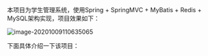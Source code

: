 本项目为学生管理系统，使用Spring + SpringMVC + MyBatis + Redis + MySQL架构实现，项目效果如下：

![image-20201009110635065](C:\Users\Administrator\Desktop\stu_system\imgs\001.png)

下面具体介绍一下该项目：

